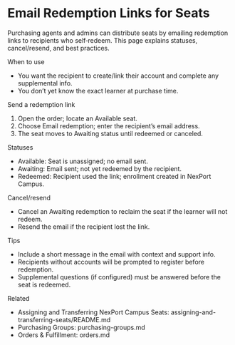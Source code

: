 # Email Redemption Links for Seats

Purchasing agents and admins can distribute seats by emailing redemption links to recipients who self‑redeem. This page explains statuses, cancel/resend, and best practices.

When to use
- You want the recipient to create/link their account and complete any supplemental info.
- You don’t yet know the exact learner at purchase time.

Send a redemption link
1) Open the order; locate an Available seat.
2) Choose Email redemption; enter the recipient’s email address.
3) The seat moves to Awaiting status until redeemed or canceled.

Statuses
- Available: Seat is unassigned; no email sent.
- Awaiting: Email sent; not yet redeemed by the recipient.
- Redeemed: Recipient used the link; enrollment created in NexPort Campus.

Cancel/resend
- Cancel an Awaiting redemption to reclaim the seat if the learner will not redeem.
- Resend the email if the recipient lost the link.

Tips
- Include a short message in the email with context and support info.
- Recipients without accounts will be prompted to register before redemption.
- Supplemental questions (if configured) must be answered before the seat is redeemed.

Related
- Assigning and Transferring NexPort Campus Seats: assigning-and-transferring-seats/README.md
- Purchasing Groups: purchasing-groups.md
- Orders & Fulfillment: orders.md
